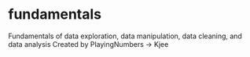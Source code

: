 # fundamentals
Fundamentals of data exploration, data manipulation, data cleaning, and data analysis
Created by PlayingNumbers -> Kjee
